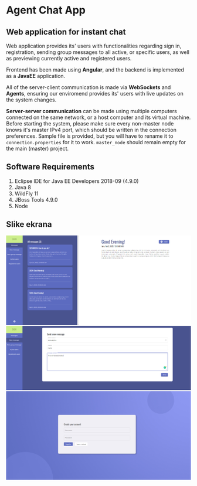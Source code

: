 # Agent Chat App
## Web application for instant chat 

Web application provides its' users with functionalities regarding sign in, registration, sending group messages to all active, or specific users, as well as previewing currently active and registered users.

Frontend has been made using **Angular**, and the backend is implemented as a **JavaEE** application.  

All of the server-client communication is made via **WebSockets** and **Agents**, ensuring our enviromend provides its' users with live updates on the system changes.

**Server-server communication** can be made using multiple computers connected on the same network, or a host computer and its virtual machine. Before starting the system, please make sure every non-master node knows it's master IPv4 port, which should be written in the connection preferences. Sample file is provided, but you will have to rename it to `connection.properties` for it to work. `master_node` should remain empty for the main (master) project.

## Software Requirements

 1. Eclipse IDE for Java EE Developers 2018-09 (4.9.0)
 2. Java 8
 3. WildFly 11
 4. JBoss Tools 4.9.0
 5. Node

## Slike ekrana

![agentChatApp](screenshots/1.png)
![agentChatApp](screenshots/2.png)
![agentChatApp](screenshots/3.png)
